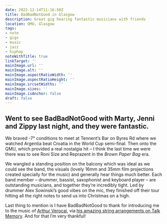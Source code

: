 ```yaml
---
date: 2022-12-14T11:16:58Z
title: BadBadNotGood in Glasgow
description: Great gig hearing fantastic musicians with friends
location: QMU, Glasgow
tags:
- note
- gigs
- music
- jazz
- hiphop
noteWithTitle: true
linkTarget: ''
mainImage.url: ''
mainImage.alt: ''
mainImage.aspectRatioWidth: ''
mainImage.aspectRatioHeight: ''
mainImage.srcsetWidths: ''
mainImage.sizes: ''
mainImage.isAnchor: false
draft: false
---
```

Went to see BadBadNotGood with Marty, Jenni and Zippy last night, and they were fantastic. 
---

We braved -7° conditions to meet at Tennent’s Bar on Byres Rd where we watched Argentia beat Croatia in the World Cup semi-final. Then onto the QMU, which provided a real nostalgia hit – I think the last time we were there was to see Roni Size and Reprazent in the _Brown Paper Bag_ era. 

We wangled a standing position on the balcony which was ideal as we could see the band, the visuals (lovely 16mm and 35mm film projections created specially for the music) and generally hear things much better. Each band member – drummer, bassist, saxophonist and keyboard player – are outstanding musicians, and together they’re incredibly tight. Led by drummer Alex Sowinski’s good vibes on the mic, they finished off their tour hitting all the right notes to send us into Christmas on a high.

Last thing to mention is I have BadBadNotGood to thank for introducing me to the music of [Arthur Verocai](https://undergroundsolushn.com/arthur-verocai-arthur-verocai.html), via [his amazing string arrangements on Talk Memory](https://youtu.be/BUePFld3UHo). And for that I’m very thankful!

